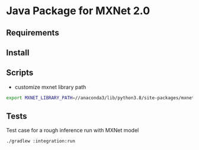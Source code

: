 # Java Package for MXNet 2.0

## Requirements

## Install

## Scripts
- customize mxnet library path  
```bash
export MXNET_LIBRARY_PATH=//anaconda3/lib/python3.8/site-packages/mxnet/
```


## Tests  
Test case for a rough inference run with MXNet model  
```bash
./gradlew :integration:run  
```
